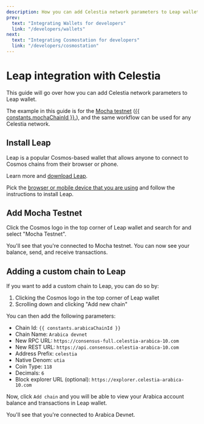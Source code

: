```yaml
---
description: How you can add Celestia network parameters to Leap wallet.
prev:
  text: "Integrating Wallets for developers"
  link: "/developers/wallets"
next:
  text: "Integrating Cosmostation for developers"
  link: "/developers/cosmostation"
---
```


# Leap integration with Celestia

<!-- markdownlint-disable MD033 -->
<script setup>
import constants from '/.vitepress/constants/constants.js'
</script>

This guide will go over how you can add Celestia network parameters to Leap wallet.

The example in this guide is for the [Mocha testnet](../nodes/mocha-testnet.md)
([{{ constants.mochaChainId }}.](../nodes/mocha-testnet.md#software-version-numbers)),
and the same workflow can be used for any Celestia network.

## Install Leap

Leap is a popular Cosmos-based wallet that allows anyone
to connect to Cosmos chains from their browser or phone.

Learn more and [download Leap](https://www.leapwallet.io/).

Pick the
[browser or mobile device that you are using](https://www.leapwallet.io/download)
and follow the instructions to install Leap.

## Add Mocha Testnet

Click the Cosmos logo in the top corner of Leap wallet
and search for and select "Mocha Testnet".

You'll see that you're connected to Mocha testnet. You can now
see your balance, send, and receive transactions.

## Adding a custom chain to Leap

If you want to add a custom chain to Leap, you can do so by:

1. Clicking the Cosmos logo in the top corner of Leap wallet
2. Scrolling down and clicking "Add new chain"

You can
then add the following parameters:

- Chain Id: `{{ constants.arabicaChainId }}`
- Chain Name: `Arabica devnet`
- New RPC URL: `https://consensus-full.celestia-arabica-10.com`
- New REST URL: `https://api.consensus.celestia-arabica-10.com`
- Address Prefix: `celestia`
- Native Denom: `utia`
- Coin Type: `118`
- Decimals: `6`
- Block explorer URL (optional): `https://explorer.celestia-arabica-10.com`

Now, click `Add chain` and you will be able to view your Arabica
account balance and transactions in Leap wallet.

You'll see that you're connected to Arabica Devnet.
